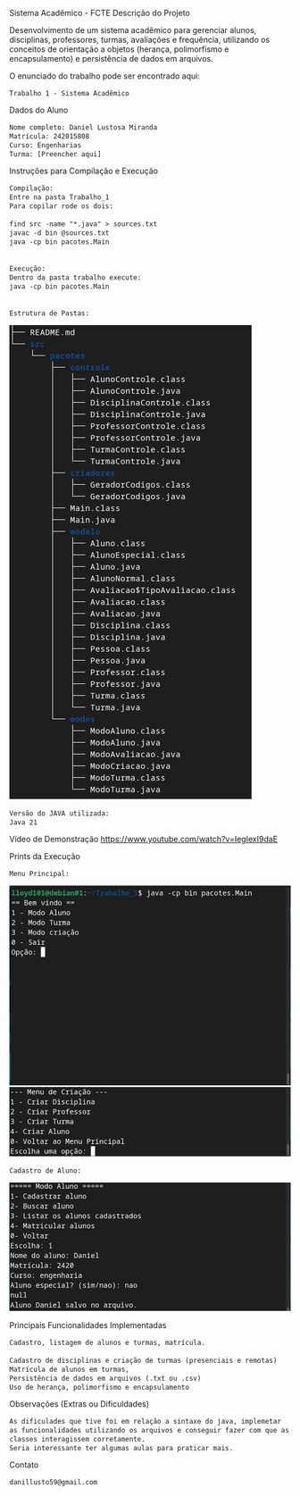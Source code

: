 Sistema Acadêmico - FCTE
Descrição do Projeto

Desenvolvimento de um sistema acadêmico para gerenciar alunos, disciplinas, professores, turmas, avaliações e frequência, utilizando os conceitos de orientação a objetos (herança, polimorfismo e encapsulamento) e persistência de dados em arquivos.

O enunciado do trabalho pode ser encontrado aqui:

    Trabalho 1 - Sistema Acadêmico

Dados do Aluno

    Nome completo: Daniel Lustosa Miranda
    Matrícula: 242015808
    Curso: Engenharias
    Turma: [Preencher aqui]

Instruções para Compilação e Execução

    Compilação:
    Entre na pasta Trabalho_1
    Para copilar rode os dois:

    find src -name "*.java" > sources.txt
    javac -d bin @sources.txt
    java -cp bin pacotes.Main


    Execução:
    Dentro da pasta trabalho execute:
    java -cp bin pacotes.Main


    Estrutura de Pastas:

![arvore](imagens/arvore.png)
    
    
    Versão do JAVA utilizada:
    Java 21

Vídeo de Demonstração
https://www.youtube.com/watch?v=IegIexI9daE

Prints da Execução

    Menu Principal:
![imagen](imagens/menuPrincipal.png)
![imagem](imagens/menuCriacao.png)

    Cadastro de Aluno:

![imagen](imagens/cadastroAluno.png)



Principais Funcionalidades Implementadas

    Cadastro, listagem de alunos e turmas, matrícula.

    Cadastro de disciplinas e criação de turmas (presenciais e remotas)
    Matrícula de alunos em turmas,
    Persistência de dados em arquivos (.txt ou .csv)
    Uso de herança, polimorfismo e encapsulamento

Observações (Extras ou Dificuldades)

    As dificulades que tive foi em relação a sintaxe do java, implemetar as funcionalidades utilizando os arquivos e conseguir fazer com que as classes interagissem corretamente. 
    Seria interessante ter algumas aulas para praticar mais.

Contato

    danillusto59@gmail.com
